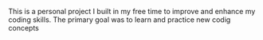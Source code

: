 This is a personal project I built in my free time to improve and enhance my coding skills. The primary goal was to learn and practice new codig concepts
